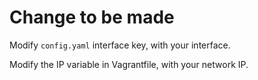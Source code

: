 # Change to be made 

Modify `config.yaml` interface key, with your interface. 

Modify the IP variable in Vagrantfile, with your network IP.